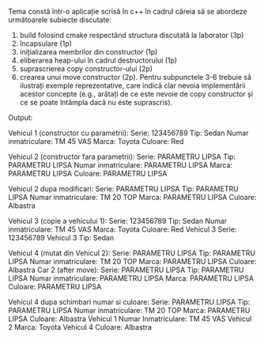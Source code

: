Tema constă într-o aplicație scrisă în c++ în cadrul căreia să se abordeze următoarele subiecte discutate:
1. build folosind cmake respectând structura discutată la laborator (3p)
2. încapsulare (1p)
3. inițializarea membrilor din constructor (1p)
4. eliberarea heap-ului în cadrul destructorului (1p)
5. suprascrierea copy constructor-ului (2p)
6. crearea unui move constructor (2p).
Pentru subpunctele 3-6 trebuie să ilustrați exemple reprezentative, care indică clar nevoia implementării acestor concepte (e.g., arătați de ce este nevoie de copy constructor și ce se poate întâmpla dacă nu este suprascris).

Output:

Vehicul 1 (constructor cu parametrii): 
Serie: 123456789
  Tip: Sedan
  Numar inmatriculare: TM 45 VAS
  Marca: Toyota
  Culoare: Red

Vehicul 2 (constructor fara parametrii): 
Serie: PARAMETRU LIPSA
  Tip: PARAMETRU LIPSA
  Numar inmatriculare: PARAMETRU LIPSA
  Marca: PARAMETRU LIPSA
  Culoare: PARAMETRU LIPSA

Vehicul 2 dupa modificari: 
Serie: PARAMETRU LIPSA
  Tip: PARAMETRU LIPSA
  Numar inmatriculare: TM 20 TOP
  Marca: PARAMETRU LIPSA
  Culoare: Albastra

Vehicul 3 (copie a vehicului 1): 
Serie: 123456789
  Tip: Sedan
  Numar inmatriculare: TM 45 VAS
  Marca: Toyota
  Culoare: Red
Vehicul 3 Serie: 123456789
Vehicul 3 Tip: Sedan

Vehicul 4 (mutat din Vehicul 2): 
Serie: PARAMETRU LIPSA
  Tip: PARAMETRU LIPSA
  Numar inmatriculare: TM 20 TOP
  Marca: PARAMETRU LIPSA
  Culoare: Albastra
Car 2 (after move):
Serie: PARAMETRU LIPSA
  Tip: PARAMETRU LIPSA
  Numar inmatriculare: PARAMETRU LIPSA
  Marca: PARAMETRU LIPSA
  Culoare: PARAMETRU LIPSA

Vehicul 4 dupa schimbari numar si culoare: 
Serie: PARAMETRU LIPSA
  Tip: PARAMETRU LIPSA
  Numar inmatriculare: TM 20 TOP
  Marca: PARAMETRU LIPSA
  Culoare: Albastra
Vehicul 1 Numar Inmatriculare: TM 45 VAS
Vehicul 2 Marca: Toyota
Vehicul 4 Culoare: Albastra
